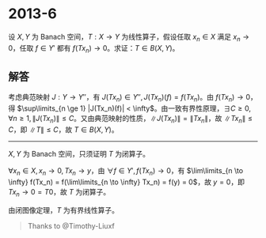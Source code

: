 # 2013-6

设 $X, Y$ 为 Banach 空间，$T: X \to Y$ 为线性算子，假设任取 $x_n \in X$ 满足 $x_n \to 0$，任取 $f \in Y'$ 都有 $f(Tx_n) \to 0$。求证：$T \in B(X, Y)$。

## 解答

考虑典范映射 $J: Y \to Y''$，有 $J(Tx_n) \in Y'', J(Tx_n)(f) = f(Tx_n)$。由 $f(Tx_n) \to 0$，得 $\sup\limits_{n \ge 1} |J(Tx_n)(f)| < \infty$。由一致有界性原理，$\exists C \ge 0, \forall n \ge 1, \|J(Tx_n)\| \le C$。又由典范映射的性质，$\|J(Tx_n)\| = \|Tx_n\|$，故 $\|Tx_n\| \le C$，即 $\|T\| \le C$，故 $T \in B(X, Y)$。

---

$X, Y$ 为 Banach 空间，只须证明 $T$ 为闭算子。

$\forall x_n \in X, x_n \to 0, Tx_n \to y$，由 $\forall f \in Y', f(Tx_n) \to 0$，有 $\lim\limits_{n \to \infty} f(Tx_n) = f(\lim\limits_{n \to \infty} Tx_n) = f(y) = 0$，故 $y = 0$，即 $Tx_n \to 0 = T0$，故 $T$ 为闭算子。

由闭图像定理，$T$ 为有界线性算子。

> Thanks to @Timothy-Liuxf

